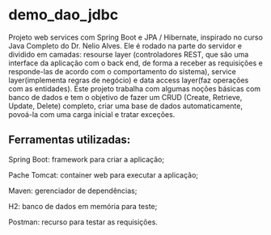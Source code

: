 # demo_dao_jdbc

Projeto web services com Spring Boot e JPA / Hibernate, inspirado no curso Java Completo do Dr. Nelio Alves. Ele é rodado na parte do servidor e dividido em camadas: resourse layer (controladores REST, que são uma interface da aplicação com o back end, de forma a receber as requisições e responde-las de acordo com o comportamento do sistema), service layer(implementa regras de negócio) e data access layer(faz operações com as entidades). Este projeto trabalha com algumas noções básicas com banco de dados e tem o objetivo de fazer um CRUD (Create, Retrieve, Update, Delete) completo, criar uma base de dados automaticamente, povoá-la com uma carga inicial e tratar exceções.

## Ferramentas utilizadas:

Spring Boot: framework para criar a aplicação;

Pache Tomcat: container web para executar a aplicação;

Maven: gerenciador de dependências;

H2: banco de dados em memória para teste;

Postman: recurso para testar as requisições.

 
